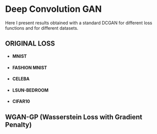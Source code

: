 # Deep Convolution GAN

Here I present results obtained with a standard DCGAN for different loss functions and for different datasets.

## ORIGINAL LOSS 

* #### MNIST

* #### FASHION MNIST

* #### CELEBA

* #### LSUN-BEDROOM

* #### CIFAR10

## WGAN-GP (Wasserstein Loss with Gradient Penalty)
